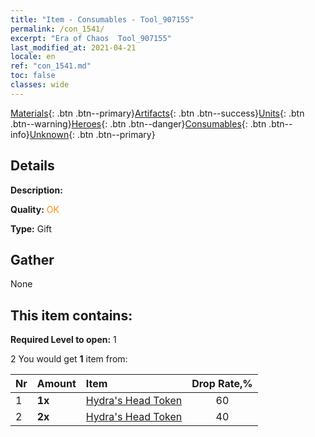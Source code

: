 ```yaml
---
title: "Item - Consumables - Tool_907155"
permalink: /con_1541/
excerpt: "Era of Chaos  Tool_907155"
last_modified_at: 2021-04-21
locale: en
ref: "con_1541.md"
toc: false
classes: wide
---
```

 [Materials](/Items/){: .btn .btn--primary}[Artifacts](/Items/Artifacts/){: .btn .btn--success}[Units](/Items/Units/){: .btn .btn--warning}[Heroes](/Items/Heroes/){: .btn .btn--danger}[Consumables](/Items/Consumables/){: .btn .btn--info}[Unknown](/Items/Unknown/){: .btn .btn--primary}

## Details
 **Description:** 

 **Quality:** <span style="color: #FF8C00">OK</span>

 **Type:** Gift

## Gather

  None

## This item contains:

 **Required Level to open:** 1

 2 You would get **1** item  from:

  | Nr | Amount |     Item    | Drop Rate,% |
  |:---|:-------|:------------|:---------:|
  | 1 |  **1x** | [Hydra's Head Token](/Items/con_997/) | 60 | 
  | 2 |  **2x** | [Hydra's Head Token](/Items/con_997/) | 40 | 
